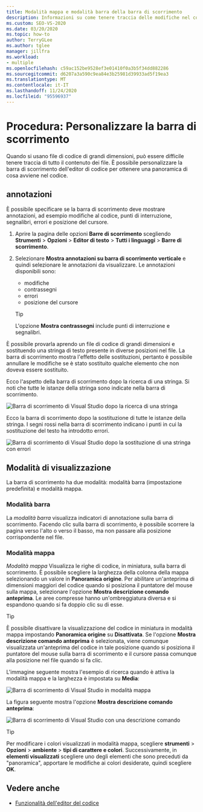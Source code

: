 ```yaml
---
title: Modalità mappa e modalità barra della barra di scorrimento
description: Informazioni su come tenere traccia delle modifiche nel codice tramite la personalizzazione della barra di scorrimento, oltre a informazioni su come usare la modalità barra e la modalità mappa.
ms.custom: SEO-VS-2020
ms.date: 03/20/2020
ms.topic: how-to
author: TerryGLee
ms.author: tglee
manager: jillfra
ms.workload:
- multiple
ms.openlocfilehash: c59ac152be9528ef3e01410f0a3b5f34dd882286
ms.sourcegitcommit: d6207a3a590c9ea84e3b25981d39933ad5f19ea3
ms.translationtype: MT
ms.contentlocale: it-IT
ms.lasthandoff: 11/24/2020
ms.locfileid: "95596937"
---
```

# <a name="how-to-customize-the-scroll-bar"></a>Procedura: Personalizzare la barra di scorrimento

Quando si usano file di codice di grandi dimensioni, può essere difficile tenere traccia di tutto il contenuto dei file. È possibile personalizzare la barra di scorrimento dell'editor di codice per ottenere una panoramica di cosa avviene nel codice.

## <a name="annotations"></a>annotazioni

È possibile specificare se la barra di scorrimento deve mostrare annotazioni, ad esempio modifiche al codice, punti di interruzione, segnalibri, errori e posizione del cursore.

   1. Aprire la pagina delle opzioni **Barre di scorrimento** scegliendo **Strumenti** > **Opzioni** > **Editor di testo** > **Tutti i linguaggi** > **Barre di scorrimento**.

   2. Selezionare **Mostra annotazioni su barra di scorrimento verticale** e quindi selezionare le annotazioni da visualizzare. Le annotazioni disponibili sono:

      - modifiche
      - contrassegni
      - errori
      - posizione del cursore

      > [!TIP]
      > L'opzione **Mostra contrassegni** include punti di interruzione e segnalibri.

È possibile provarla aprendo un file di codice di grandi dimensioni e sostituendo una stringa di testo presente in diverse posizioni nel file. La barra di scorrimento mostra l'effetto delle sostituzioni, pertanto è possibile annullare le modifiche se è stato sostituito qualche elemento che non doveva essere sostituito.

Ecco l'aspetto della barra di scorrimento dopo la ricerca di una stringa. Si noti che tutte le istanze della stringa sono indicate nella barra di scorrimento.

![Barra di scorrimento di Visual Studio dopo la ricerca di una stringa](../ide/media/enhancedscrollbarsearch.png)

Ecco la barra di scorrimento dopo la sostituzione di tutte le istanze della stringa. I segni rossi nella barra di scorrimento indicano i punti in cui la sostituzione del testo ha introdotto errori.

![Barra di scorrimento di Visual Studio dopo la sostituzione di una stringa con errori](../ide/media/enhancedscrollbarreplace.png)

## <a name="display-modes"></a>Modalità di visualizzazione

La barra di scorrimento ha due modalità: modalità barra (impostazione predefinita) e modalità mappa.

### <a name="bar-mode"></a>Modalità barra

La *modalità barra* visualizza indicatori di annotazione sulla barra di scorrimento. Facendo clic sulla barra di scorrimento, è possibile scorrere la pagina verso l'alto o verso il basso, ma non passare alla posizione corrispondente nel file.

### <a name="map-mode"></a>Modalità mappa

*Modalità mappa* Visualizza le righe di codice, in miniatura, sulla barra di scorrimento. È possibile scegliere la larghezza della colonna della mappa selezionando un valore in **Panoramica origine**. Per abilitare un'anteprima di dimensioni maggiori del codice quando si posiziona il puntatore del mouse sulla mappa, selezionare l'opzione **Mostra descrizione comando anteprima**. Le aree compresse hanno un'ombreggiatura diversa e si espandono quando si fa doppio clic su di esse.

> [!TIP]
> È possibile disattivare la visualizzazione del codice in miniatura in modalità mappa impostando **Panoramica origine** su **Disattivata**. Se l'opzione **Mostra descrizione comando anteprima** è selezionata, viene comunque visualizzata un'anteprima del codice in tale posizione quando si posiziona il puntatore del mouse sulla barra di scorrimento e il cursore passa comunque alla posizione nel file quando si fa clic.

L'immagine seguente mostra l'esempio di ricerca quando è attiva la modalità mappa e la larghezza è impostata su **Media**:

![Barra di scorrimento di Visual Studio in modalità mappa](../ide/media/enhancedscrollbar.png)

La figura seguente mostra l'opzione **Mostra descrizione comando anteprima**:

![Barra di scorrimento di Visual Studio con una descrizione comando](../ide/media/enhancedscrollbarsearchtooltip.png)

> [!TIP]
> Per modificare i colori visualizzati in modalità mappa, scegliere **strumenti**  >  **Opzioni**  >  **ambiente**  >  **tipi di carattere e colori**. Successivamente, in **elementi visualizzati** scegliere uno degli elementi che sono preceduti da "panoramica", apportare le modifiche ai colori desiderate, quindi scegliere **OK**.

## <a name="see-also"></a>Vedere anche

- [Funzionalità dell'editor del codice](../ide/writing-code-in-the-code-and-text-editor.md)
